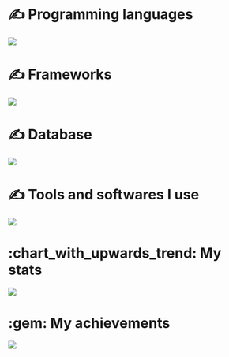 <h1> ✍ Programming languages	 </h1>
<img src="https://skillicons.dev/icons?i=js,ts,go&theme=dark" />

<h1> ✍ Frameworks </h1>
<img src="https://skillicons.dev/icons?i=express,vite,react,materialui&theme=dark" />

<h1> ✍ Database </h1>
<img src="https://skillicons.dev/icons?i=mongodb,redis,postgres,mysql,prisma&theme=dark" />

<h1> ✍ Tools and softwares I use </h1>
<img src="https://skillicons.dev/icons?i=nodejs,go,nginx,ubuntu,vercel,azure,docker,git,postman,vscode&theme=dark" />

<h1> :chart_with_upwards_trend: My stats </h1>
<img src="https://github-readme-stats.vercel.app/api?username=ickhr&show_icons=true&theme=dark" />

<h1> :gem: My achievements </h1>
<img src="https://github-profile-trophy.vercel.app/?username=ickhr&theme=onedark" />
